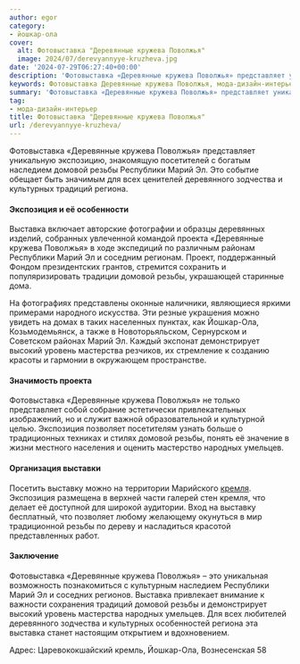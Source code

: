 ```yaml
---
author: egor
category:
- йошкар-ола
cover:
  alt: Фотовыставка "Деревянные кружева Поволжья"
  image: 2024/07/derevyannyye-kruzheva.jpg
date: '2024-07-29T06:27:40+00:00'
description: 'Фотовыставка «Деревянные кружева Поволжья» представляет уникальную экспозицию, знакомящую посетителей с богатым наследием домовой резьбы Республики Марий...'
keywords: Фотовыставка Деревянные кружева Поволжья, мода-дизайн-интерьер, резьбы, деревянные, кружева, поволжья, домовой, марий, фотовыставка, республики, экспозиция, выставка, представляет, наследием, это, деревянного, зодчества
summary: 'Фотовыставка «Деревянные кружева Поволжья» представляет уникальную экспозицию, знакомящую посетителей с богатым наследием домовой резьбы Республики Марий...'
tag:
- мода-дизайн-интерьер
title: Фотовыставка "Деревянные кружева Поволжья"
url: /derevyannyye-kruzheva/
---
```


Фотовыставка «Деревянные кружева Поволжья» представляет уникальную экспозицию, знакомящую посетителей с богатым наследием домовой резьбы Республики Марий Эл. Это событие обещает быть значимым для всех ценителей деревянного зодчества и культурных традиций региона.

#### Экспозиция и её особенности

Выставка включает авторские фотографии и образцы деревянных изделий, собранных увлеченной командой проекта «Деревянные кружева Поволжья» в ходе экспедиций по различным районам Республики Марий Эл и соседним регионам. Проект, поддержанный Фондом президентских грантов, стремится сохранить и популяризировать традиции домовой резьбы, украшающей старинные дома.

На фотографиях представлены оконные наличники, являющиеся яркими примерами народного искусства. Эти резные украшения можно увидеть на домах в таких населенных пунктах, как Йошкар-Ола, Козьмодемьянск, а также в Новоторьяльском, Сернурском и Советском районах Марий Эл. Каждый экспонат демонстрирует высокий уровень мастерства резчиков, их стремление к созданию красоты и гармонии в окружающем пространстве.

#### Значимость проекта

Фотовыставка «Деревянные кружева Поволжья» не только представляет собой собрание эстетически привлекательных изображений, но и служит важной образовательной и культурной целью. Экспозиция позволяет посетителям узнать больше о традиционных техниках и стилях домовой резьбы, понять её значение в жизни местного населения и оценить мастерство народных умельцев.

#### Организация выставки

Посетить выставку можно на территории Марийского [кремля](/marijskij-kreml/). Экспозиция размещена в верхней части галерей стен кремля, что делает её доступной для широкой аудитории. Вход на выставку бесплатный, что позволяет любому желающему окунуться в мир традиционной резьбы по дереву и насладиться красотой представленных работ.

#### Заключение

Фотовыставка «Деревянные кружева Поволжья» – это уникальная возможность познакомиться с культурным наследием Республики Марий Эл и соседних регионов. Выставка привлекает внимание к важности сохранения традиций домовой резьбы и демонстрирует высокий уровень мастерства народных умельцев. Для всех любителей деревянного зодчества и культурных особенностей региона эта выставка станет настоящим открытием и вдохновением.

Адрес: Царевококшайский кремль, Йошкар-Ола, Вознесенская 58